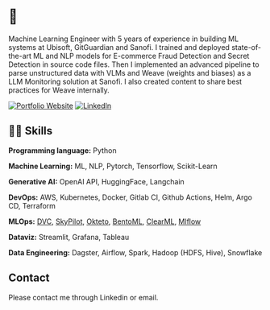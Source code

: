 # 👋

Machine Learning Engineer with 5 years of experience in building ML systems at Ubisoft, GitGuardian and Sanofi. I trained and deployed state-of-the-art ML and NLP models for E-commerce Fraud Detection and Secret Detection in source code files. Then I implemented an advanced pipeline to parse unstructured data with VLMs and Weave (weights and biases) as a LLM Monitoring solution at Sanofi. I also created content to share best practices for Weave internally.

<a href="https://michaelromagne.github.io/" target="_blank"><img alt="Portfolio Website" src="https://img.shields.io/badge/Portfolio%20Website-%2312100E.svg?&style=for-the-badge&logoColor=blue" /></a> 
<a href="https://www.linkedin.com/in/michael-romagne/" target="_blank"><img alt="LinkedIn" src="https://img.shields.io/badge/linkedin-%230077B5.svg?&style=for-the-badge&logo=linkedin&logoColor=white" /></a>


## 👨‍🔬 Skills

**Programming language:** Python

**Machine Learning:** ML, NLP, Pytorch, Tensorflow, Scikit-Learn

**Generative AI:** OpenAI API, HuggingFace, Langchain

**DevOps:** AWS, Kubernetes, Docker, Gitlab CI, Github Actions, Helm, Argo CD, Terraform

**MLOps:** [DVC](https://github.com/iterative/dvc), [SkyPilot](https://github.com/skypilot-org/skypilot), [Okteto](https://github.com/okteto/okteto), [BentoML](https://github.com/bentoml/BentoML), [ClearML](https://github.com/allegroai/clearml), [Mlflow](https://github.com/mlflow/mlflow)

**Dataviz:** Streamlit, Grafana, Tableau

**Data Engineering:** Dagster, Airflow, Spark, Hadoop (HDFS, Hive), Snowflake

## Contact

Please contact me through Linkedin or email.
